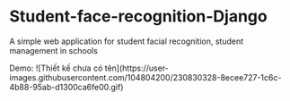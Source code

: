 # Student-face-recognition-Django
 <p>A simple web application for student facial recognition, student management in schools</p>
Demo: 
![Thiết kế chưa có tên](https://user-images.githubusercontent.com/104804200/230830328-8ecee727-1c6c-4b88-95ab-d1300ca6fe00.gif)
